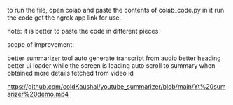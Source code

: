 to run the file, open colab and paste the contents of colab_code.py in it
run the code
get the ngrok app link for use.

note: it is better to paste the code in different pieces

scope of improvement:


better summarizer tool
auto generate transcript from audio
better heading
better ui
loader while the screen is loading
auto scroll to summary when obtained
more details fetched from video id



https://github.com/coldKaushal/youtube_summarizer/blob/main/Yt%20sumarizer%20demo.mp4
